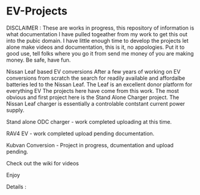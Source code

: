 # EV-Projects
DISCLAIMER : These are works in progress, this repository of information is what documentation I have pulled togeather from my work to get this out into the pubic domain. I have little enough time to develop the projects let alone make videos and documentation, this is it, no appologies. Put it to good use, tell folks where you go it from send me money of you are making money. Be safe, have fun.

Nissan Leaf based EV conversions
After a few years of working on EV conversions from scratch the search for readily available and affordalbe batteries led to the Nissan Leaf.
The Leaf is an excellent donor platform for everything EV
The projects here have come from this work.
The most obvious and first project here is the Stand Alone Charger project.
The Nissan Leaf charger is essentially a controlable contstant current power supply.

Stand alone ODC charger - work completed uploading at this time.

RAV4 EV - work completed upload pending documentation.

Kubvan Conversion - Project in progress, dcumentation and upload pending.

Check out the wiki for videos

Enjoy

Details :
